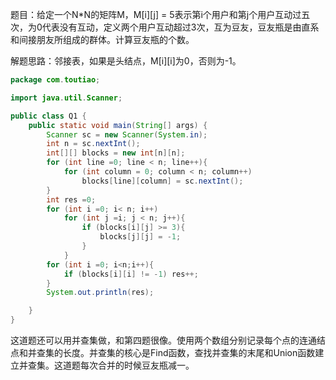 题目：给定一个N*N的矩阵M，M\[i][j] = 5表示第i个用户和第j个用户互动过五次，为0代表没有互动，定义两个用户互动超过3次，互为豆友，豆友瓶是由直系和间接朋友所组成的群体。计算豆友瓶的个数。

解题思路：邻接表，如果是头结点，M\[i][i]为0，否则为-1。

```java
package com.toutiao;

import java.util.Scanner;

public class Q1 {
    public static void main(String[] args) {
        Scanner sc = new Scanner(System.in);
        int n = sc.nextInt();
        int[][] blocks = new int[n][n];
        for (int line =0; line < n; line++){
            for (int column = 0; column < n; column++)
                blocks[line][column] = sc.nextInt();
        }
        int res =0;
        for (int i =0; i< n; i++)
            for (int j =i; j < n; j++){
                if (blocks[i][j] >= 3){
                    blocks[j][j] = -1;
                }
            }
        for (int i =0; i<n;i++){
            if (blocks[i][i] != -1) res++;
        }
        System.out.println(res);

    }
}

```

这道题还可以用并查集做，和第四题很像。使用两个数组分别记录每个点的连通结点和并查集的长度。并查集的核心是Find函数，查找并查集的末尾和Union函数建立并查集。这道题每次合并的时候豆友瓶减一。